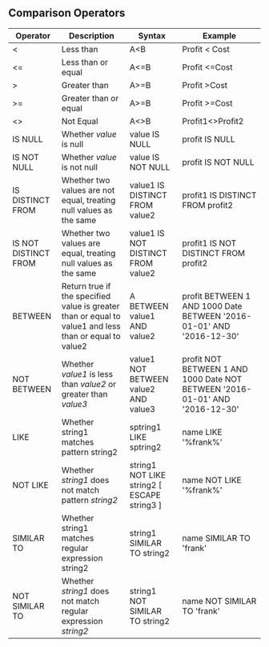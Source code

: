 ## Comparison Operators

| Operator             | Description                               | Syntax                                   | Example                                  |
| -------------------- | ---------------------------------------- | ---------------------------------------- | ---------------------------------------- |
| <                    | Less than                                | A<B                                      | Profit < Cost                            |
| <=                   | Less than or equal                       | A<=B                                     | Profit <=Cost                            |
| >                    | Greater than                             | A>=B                                     | Profit >Cost                             |
| >=                   | Greater than or equal                    | A>=B                                     | Profit >=Cost                            |
| <>                   | Not Equal                                | A<>B                                     | Profit1<>Profit2                         |
| IS NULL              | Whether *value* is null                  | value IS NULL                            | profit IS NULL                           |
| IS NOT NULL          | Whether *value* is not null              | value IS NOT NULL                        | profit IS NOT NULL                       |
| IS DISTINCT FROM     | Whether two values are not equal, treating null values as the same | value1 IS DISTINCT FROM value2           | profit1 IS DISTINCT FROM profit2         |
| IS NOT DISTINCT FROM | Whether two values are equal, treating null values as the same | value1 IS NOT DISTINCT FROM value2       | profit1 IS NOT DISTINCT FROM profit2     |
| BETWEEN              | Return true if the specified value is greater than or equal to value1 and less than or equal to value2 | A BETWEEN   value1 AND value2            | profit BETWEEN 1 AND 1000      Date BETWEEN '2016-01-01' AND '2016-12-30' |
| NOT BETWEEN          | Whether *value1* is less than *value2* or greater than *value3* | value1 NOT BETWEEN value2 AND value3     | profit NOT BETWEEN 1 AND 1000      Date NOT BETWEEN '2016-01-01' AND '2016-12-30' |
| LIKE                 | Whether string1 matches pattern string2  | sptring1 LIKE sptring2                   | name LIKE '%frank%'                      |
| NOT LIKE             | Whether *string1* does not match pattern *string2* | string1 NOT LIKE string2 [ ESCAPE string3 ] | name NOT LIKE '%frank%'                  |
| SIMILAR TO           | Whether string1 matches regular expression string2 | string1 SIMILAR TO string2               | name SIMILAR TO 'frank'                  |
| NOT SIMILAR TO       | Whether *string1* does not match regular expression *string2* | string1 NOT SIMILAR TO string2           | name NOT SIMILAR TO 'frank'              |
